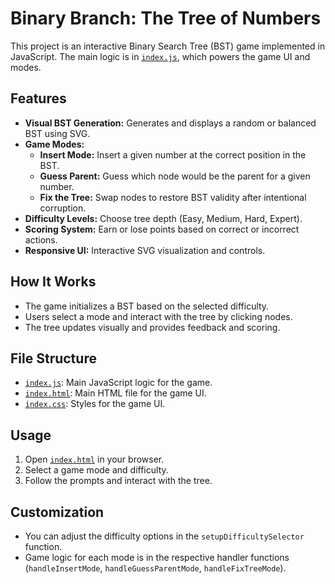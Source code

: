 # Binary Branch: The Tree of Numbers

This project is an interactive Binary Search Tree (BST) game implemented in JavaScript. The main logic is in [`index.js`](index.js), which powers the game UI and modes.

## Features

- **Visual BST Generation:** Generates and displays a random or balanced BST using SVG.
- **Game Modes:**
  - **Insert Mode:** Insert a given number at the correct position in the BST.
  - **Guess Parent:** Guess which node would be the parent for a given number.
  - **Fix the Tree:** Swap nodes to restore BST validity after intentional corruption.
- **Difficulty Levels:** Choose tree depth (Easy, Medium, Hard, Expert).
- **Scoring System:** Earn or lose points based on correct or incorrect actions.
- **Responsive UI:** Interactive SVG visualization and controls.

## How It Works

- The game initializes a BST based on the selected difficulty.
- Users select a mode and interact with the tree by clicking nodes.
- The tree updates visually and provides feedback and scoring.

## File Structure

- [`index.js`](index.js): Main JavaScript logic for the game.
- [`index.html`](index.html): Main HTML file for the game UI.
- [`index.css`](index.css): Styles for the game UI.

## Usage

1. Open [`index.html`](index.html) in your browser.
2. Select a game mode and difficulty.
3. Follow the prompts and interact with the tree.

## Customization

- You can adjust the difficulty options in the `setupDifficultySelector` function.
- Game logic for each mode is in the respective handler functions (`handleInsertMode`, `handleGuessParentMode`, `handleFixTreeMode`).

